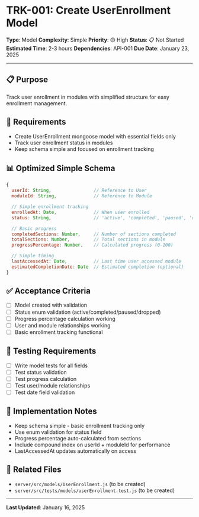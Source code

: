 # TRK-001: Create UserEnrollment Model

**Type**: Model
**Complexity**: Simple
**Priority**: 🟡 High
**Status**: 📋 Not Started
**Estimated Time**: 2-3 hours
**Dependencies**: API-001
**Due Date**: January 23, 2025

---

## 📋 Purpose

Track user enrollment in modules with simplified structure for easy enrollment management.

## 🎯 Requirements

- Create UserEnrollment mongoose model with essential fields only
- Track user enrollment status in modules
- Keep schema simple and focused on enrollment tracking

## 📊 Optimized Simple Schema

```javascript
{
  userId: String,                // Reference to User
  moduleId: String,              // Reference to Module

  // Simple enrollment tracking
  enrolledAt: Date,              // When user enrolled
  status: String,                // 'active', 'completed', 'paused', 'dropped'

  // Basic progress
  completedSections: Number,     // Number of sections completed
  totalSections: Number,         // Total sections in module
  progressPercentage: Number,    // Calculated progress (0-100)

  // Simple timing
  lastAccessedAt: Date,          // Last time user accessed module
  estimatedCompletionDate: Date  // Estimated completion (optional)
}
```

## ✅ Acceptance Criteria

- [ ] Model created with validation
- [ ] Status enum validation (active/completed/paused/dropped)
- [ ] Progress percentage calculation working
- [ ] User and module relationships working
- [ ] Basic enrollment tracking functional

## 🧪 Testing Requirements

- [ ] Write model tests for all fields
- [ ] Test status validation
- [ ] Test progress calculation
- [ ] Test user/module relationships
- [ ] Test date field validation

## 📝 Implementation Notes

- Keep schema simple - basic enrollment tracking only
- Use enum validation for status field
- Progress percentage auto-calculated from sections
- Include compound index on userId + moduleId for performance
- LastAccessedAt updates automatically on access

## 🔗 Related Files

- `server/src/models/UserEnrollment.js` (to be created)
- `server/src/tests/models/userEnrollment.test.js` (to be created)

---

**Last Updated**: January 16, 2025
